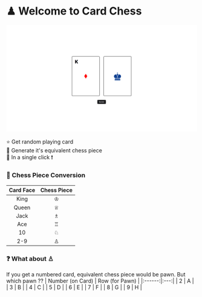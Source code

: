 # ♟ Welcome to Card Chess
![image](public/demo.png)

⭐ Get random playing card <br>
🎩 Generate it's equivalent chess piece <br>
🔳 In a single click ❗<br>

### 📌 Chess Piece Conversion
| Card Face |  Chess Piece |
|:---------:|:------------:|
| King      | ♔            |
| Queen     | ♕            |
| Jack      | ♗            |
| Ace       | ♖            |
| 10        | ♘            |
| 2-9       | ♙            |

### ❓ What about ♙
If you get a numbered card, equivalent chess piece would be pawn. But which pawn ??
| Number (on Card) | Row (for Pawn) |
|:------:|:---:|
| 2      | A   |
| 3      | B   |
| 4      | C   |
| 5      | D   |
| 6      | E   |
| 7      | F   |
| 8      | G   |
| 9      | H   |
